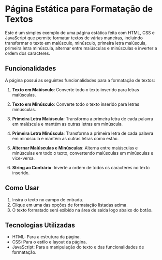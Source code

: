 # Página Estática para Formatação de Textos

Este é um simples exemplo de uma página estática feita com HTML, CSS e JavaScript que permite formatar textos de várias maneiras, incluindo transformar o texto em maiúsculo, minúsculo, primeira letra maiúscula, primeira letra minúscula, alternar entre maiúsculas e minúsculas e inverter a ordem dos caracteres.

## Funcionalidades

A página possui as seguintes funcionalidades para a formatação de textos:

1. **Texto em Maiúsculo**: Converte todo o texto inserido para letras maiúsculas.

2. **Texto em Minúsculo**: Converte todo o texto inserido para letras minúsculas.

3. **Primeira Letra Maiúscula**: Transforma a primeira letra de cada palavra em maiúscula e mantém as outras letras em minúscula.

4. **Primeira Letra Minúscula**: Transforma a primeira letra de cada palavra em minúscula e mantém as outras letras como estão.

5. **Alternar Maiúsculas e Minúsculas**: Alterna entre maiúsculas e minúsculas em todo o texto, convertendo maiúsculas em minúsculas e vice-versa.

6. **String ao Contrário**: Inverte a ordem de todos os caracteres no texto inserido.

## Como Usar

1. Insira o texto no campo de entrada.
2. Clique em uma das opções de formatação listadas acima.
3. O texto formatado será exibido na área de saída logo abaixo do botão.

## Tecnologias Utilizadas

- HTML: Para a estrutura da página.
- CSS: Para o estilo e layout da página.
- JavaScript: Para a manipulação do texto e das funcionalidades de formatação.
